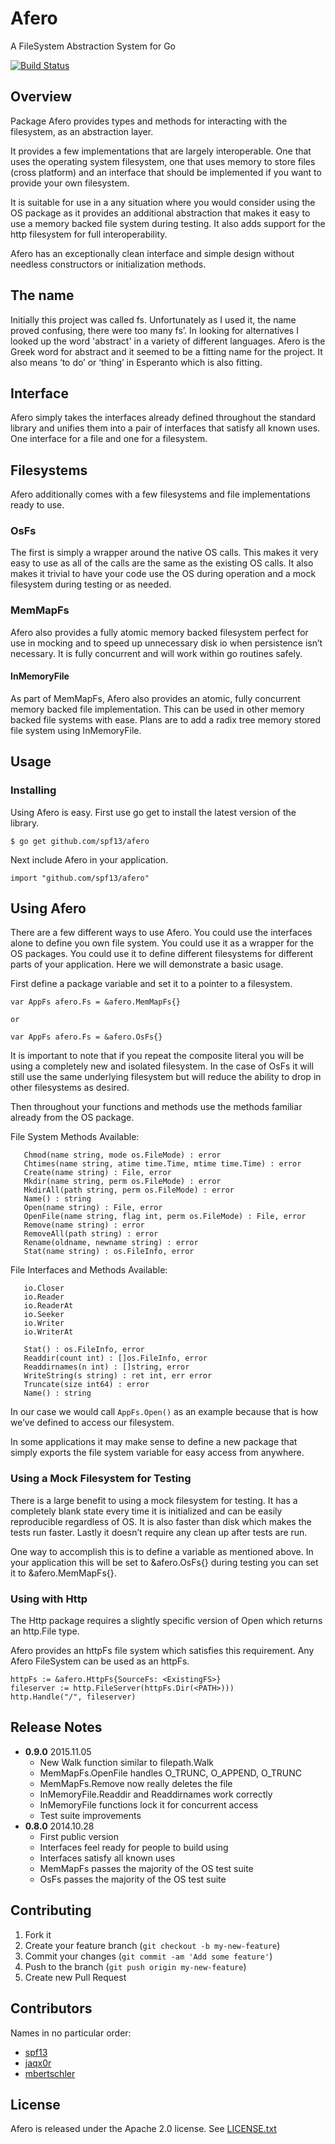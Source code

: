 # Afero

A FileSystem Abstraction System for Go

[![Build Status](https://travis-ci.org/spf13/afero.png)](https://travis-ci.org/spf13/afero)

## Overview

Package Afero provides types and methods for interacting with the filesystem,
as an abstraction layer.

It provides a few implementations that are largely interoperable. One that
uses the operating system filesystem, one that uses memory to store files
(cross platform) and an interface that should be implemented if you want to
provide your own filesystem.

It is suitable for use in a any situation where you would consider using
the OS package as it provides an additional abstraction that makes it
easy to use a memory backed file system during testing. It also adds
support for the http filesystem for full interoperability.

Afero has an exceptionally clean interface and simple design without needless
constructors or initialization methods.

## The name

Initially this project was called fs. Unfortunately as I used it, the
name proved confusing, there were too many fs’. In looking for
alternatives I looked up the word 'abstract' in a variety of different
languages. Afero is the Greek word for abstract and it seemed to be a
fitting name for the project. It also means ‘to do’ or ‘thing’ in
Esperanto which is also fitting.

## Interface

Afero simply takes the interfaces already defined throughout the standard
library and unifies them into a pair of interfaces that satisfy all
known uses. One interface for a file and one for a filesystem.

## Filesystems

Afero additionally comes with a few filesystems and file implementations
ready to use.

### OsFs

The first is simply a wrapper around the native OS calls. This makes it
very easy to use as all of the calls are the same as the existing OS
calls. It also makes it trivial to have your code use the OS during
operation and a mock filesystem during testing or as needed.

### MemMapFs

Afero also provides a fully atomic memory backed filesystem perfect for use in
mocking and to speed up unnecessary disk io when persistence isn’t
necessary. It is fully concurrent and will work within go routines
safely.

#### InMemoryFile

As part of MemMapFs, Afero also provides an atomic, fully concurrent memory
backed file implementation. This can be used in other memory backed file
systems with ease. Plans are to add a radix tree memory stored file
system using InMemoryFile. 

## Usage


### Installing
Using Afero is easy. First use go get to install the latest version
of the library.

    $ go get github.com/spf13/afero

Next include Afero in your application.

    import "github.com/spf13/afero"

## Using Afero

There are a few different ways to use Afero. You could use the
interfaces alone to define you own file system. You could use it as a
wrapper for the OS packages. You could use it to define different
filesystems for different parts of your application. Here we will
demonstrate a basic usage.

First define a package variable and set it to a pointer to a filesystem.

    var AppFs afero.Fs = &afero.MemMapFs{}

    or

    var AppFs afero.Fs = &afero.OsFs{}

It is important to note that if you repeat the composite literal you
will be using a completely new and isolated filesystem. In the case of
OsFs it will still use the same underlying filesystem but will reduce
the ability to drop in other filesystems as desired.

Then throughout your functions and methods use the methods familiar
already from the OS package.

File System Methods Available:

       Chmod(name string, mode os.FileMode) : error
       Chtimes(name string, atime time.Time, mtime time.Time) : error
       Create(name string) : File, error
       Mkdir(name string, perm os.FileMode) : error
       MkdirAll(path string, perm os.FileMode) : error
       Name() : string
       Open(name string) : File, error
       OpenFile(name string, flag int, perm os.FileMode) : File, error
       Remove(name string) : error
       RemoveAll(path string) : error
       Rename(oldname, newname string) : error
       Stat(name string) : os.FileInfo, error

File Interfaces and Methods Available:

       io.Closer
       io.Reader
       io.ReaderAt
       io.Seeker
       io.Writer
       io.WriterAt

       Stat() : os.FileInfo, error
       Readdir(count int) : []os.FileInfo, error
       Readdirnames(n int) : []string, error
       WriteString(s string) : ret int, err error
       Truncate(size int64) : error
       Name() : string

In our case we would call `AppFs.Open()` as an example because that is how we’ve defined to
access our filesystem.

In some applications it may make sense to define a new package that
simply exports the file system variable for easy access from anywhere.


### Using a Mock Filesystem for Testing

There is a large benefit to using a mock filesystem for testing. It has
a completely blank state every time it is initialized and can be easily
reproducible regardless of OS. It is also faster than disk which makes
the tests run faster. Lastly it doesn’t require any clean up after tests
are run.

One way to accomplish this is to define a variable as mentioned above.
In your application this will be set to &afero.OsFs{} during testing you
can set it to &afero.MemMapFs{}.

### Using with Http

The Http package requires a slightly specific version of Open which
returns an http.File type.

Afero provides an httpFs file system which satisfies this requirement.
Any Afero FileSystem can be used as an httpFs.

	httpFs := &afero.HttpFs{SourceFs: <ExistingFS>}
	fileserver := http.FileServer(httpFs.Dir(<PATH>)))
    http.Handle("/", fileserver)


## Release Notes
* **0.9.0** 2015.11.05
  * New Walk function similar to filepath.Walk
  * MemMapFs.OpenFile handles O_TRUNC, O_APPEND, O_TRUNC
  * MemMapFs.Remove now really deletes the file
  * InMemoryFile.Readdir and Readdirnames work correctly
  * InMemoryFile functions lock it for concurrent access
  * Test suite improvements
* **0.8.0** 2014.10.28
  * First public version
  * Interfaces feel ready for people to build using
  * Interfaces satisfy all known uses
  * MemMapFs passes the majority of the OS test suite
  * OsFs passes the majority of the OS test suite

## Contributing

1. Fork it
2. Create your feature branch (`git checkout -b my-new-feature`)
3. Commit your changes (`git commit -am 'Add some feature'`)
4. Push to the branch (`git push origin my-new-feature`)
5. Create new Pull Request

## Contributors

Names in no particular order:

* [spf13](https://github.com/spf13)
* [jaqx0r](https://github.com/jaqx0r)
* [mbertschler](https://github.com/mbertschler)

## License

Afero is released under the Apache 2.0 license. See [LICENSE.txt](https://github.com/spf13/afero/blob/master/LICENSE.txt)
